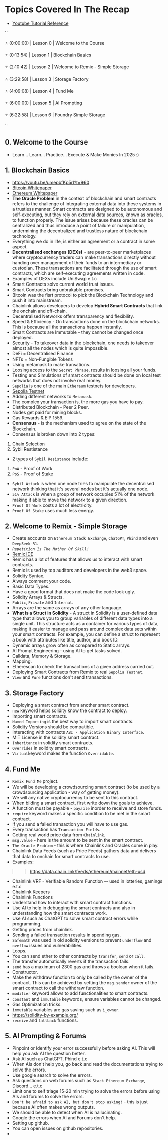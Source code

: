 # Topics Covered In The Recap
- [Youtube Tutorial Reference](https://www.youtube.com/watch?v=umepbfKp5rI)

``

⭐️ (0:00:00) | Lesson 0 | Welcome to the Course

⭐️ (0:13:54) | Lesson 1 | Blockchain Basics

⭐️ (2:10:42) | Lesson 2 | Welcome to Remix - Simple Storage

⭐️ (3:29:58) | Lesson 3 | Storage Factory

⭐️ (4:09:08) | Lesson 4 | Fund Me

⭐️ (6:00:00) | Lesson 5 | AI Prompting

⭐️ (6:22:58) | Lesson 6 | Foundry Simple Storage

``

## 0. Welcome to the Course
- Learn... Learn... Practice... Execute & Make Monies In 2025 :)

## 1. Blockchain Basics
- https://youtu.be/umepbfKp5rI?t=960
- [Bitcoin Whitepaper](https://bitcoin.org/bitcoin.pdf)
- [Ethereum Whitepaper](https://ethereum.org/en/whitepaper/)
- **The Oracle Problem** in the context of blockchain and smart contracts refers to the challenge of integrating external data into these systems in a trustless manner. Smart contracts are designed to be autonomous and self-executing, but they rely on external data sources, known as oracles, to function properly. The issue arises because these oracles can be centralized and thus introduce a point of failure or manipulation, undermining the decentralized and trustless nature of blockchain technology.
- Everything  we do in life, is either an agreement or a contract in some aspect.
- **Decentralised exchanges (DEXs)** - are peer-to-peer marketplaces where cryptocurrency traders can make transactions directly without handing over management of their funds to an intermediary or custodian. These transactions are facilitated through the use of smart contracts, which are self-executing agreements written in code.
- Examples of DEXs include UniSwap e.t.c
- Smart Contracts solve current world trust issues.
- Smart Contracts bring unbrakable promises.
- Bitcoin was the fisrt protocol to pick the Blockchain Technology and push it into mainstream.
- Chainlink allows developers to develop **Hybrid Smart Contracts** that link the onchain and off-chain.
- Decentralised Networks offers transparency and flexibility. 
- Speed & Efficiency - On transactions done on the blockchain networks. This is because all the transactions happen instantly.
- Smart Contracts are Immutable - they cannot be changed once deployed. 
- Security - To takeover data in the blockchain, one needs to takeover almost all the nodes which is quite impossible.
- DeFi = Decentralised Finance
- NFTs = Non-Fungible Tokens
- Using metamask to make transations.
- Loosing access to the `Secret Phrase`, results in loosing all your funds.
- Testing and Simulations of smart contracts should be done on local test networks that does not involve real money.
- `Sepolia` is one of the main `Ethereum` testnets for developers.
- [Sepolia Testnet](https://sepolia.etherscan.io/)
- Adding different networks to `Metamask`.
- The complex your transaction is, the more gas you have to pay.
- Distributed Blockchain - Peer 2 Peer.
- Nodes get paid for mining blocks.
- Gas Rewards & EIP 1559.
- **Consensus** - is the mechanism used to agree on the state of the Blockchain.
-  Consensus is broken down into 2 types:
1. Chain Selection
2. Sybil Restistance

- 2 types of `Sybil Resistance` include:
1. `PoW` - Proof of Work
2. `PoS` - Proof of Stake

- `Sybil Attack` is when one node tries to manipulate the decentralised network thinking that it's several nodes but it's actually one node.
- `51% Attack` is when a group of network occupies 51% of the network making it able to move the network to a given direction.
- `Proof Of Work` costs a lot of electricity.
- `Proof Of Stake` uses much less energy.

## 2. Welcome to Remix - Simple Storage
- Create accounts on `Ethereum Stack Exchange`, `ChatGPT`, `Phind` and even `DeepSeek-R1`.
- *`Repetition Is The Mother Of Skill!`*
- [Remix IDE](https://remix.ethereum.org/)
- Remix has a lot of features that allows us to interact with smart contracts.
- Remix is used by top auditors and developers in the web3 space.
- Solidity Syntax.
- Always comment your code.
- Basic Data Types.
- Have a good format that does not make the code look ugly.
- Solidity Arrays & Structs.
- `Public`, `Private` and `Internal`.
- Arrays are the same as arrays of any other language.
- **What is a Struct in Solidity** - A struct in Solidity is a user-defined data type that allows you to group variables of different data types into a single unit. This structure acts as a container for various types of data, making it easier to manage and pass around complex data sets within your smart contracts. For example, you can define a struct to represent a book with attributes like title, author, and book ID.
- Dynamic arrays grow often as compared to Static arrays.
- AI Prompt Engineering - using AI to get tasks solved.
- Calldata, Memory & Storage.
- Mapping.
- Etherescan to check the transactions of a given address carried out.
- Deploying Smart Contracts from Remix to real `Sepolia Testnet`.
- `View` and `Pure` functions don't send transactions.

## 3. Storage Factory
- Deploying a smart contract from another smart contract.
- `new` keyword helps solidity know the contract to deploy.
- Importing smart contracts.
- `Named Importing` is the best way to import smart contracts.
- Solidity Versions should be compatible.
- Interacting with contracts `ABI - Application Binary Interface`.
- MIT License in the solidity smart contract.
- `Inheritance` in solidity smart contracts.
- `Overrides` in solidity smart contracts.
- `Virtual`keyword makes the function `Overridable`.

## 4. Fund Me
- `Remix Fund Me` project.
- We will be developing a crowdsourcing smart contract (to be used by a crowdsourcing application - way of getting money).
- We will any native cryptocurrency to be sent to this contract.
- When bilding a smart contract, first write down the goals to achieve.
- A function must be payable - `payable` inorder to receive and store funds.
- `require` keyword makes a specific condition to be met in the smart contract.
- If you send a failed transaction you will have to use gas.
- Every transaction has `Transaction Fields`.
- Getting real world price data from `Chainlink`.
- `msg.value` - here is the amount to be sent in the smart contract.
- `The Oracle Problem` - this is where Chainlink and Oracles come in play.
- Chainlink Data Feeds (such as Price Feeds) gathers data and delivers that data to onchain for smart contracts to use.
- Examples: 

>> https://data.chain.link/feeds/ethereum/mainnet/eth-usd

- Chainlink VRF - Verifiable Random Function -- used in lotteries, gamings e.t.c
- Chainlink Keepers
- Chainlink Functions
- Understand how to interact with smart contract functions.
- Use AI to help in debugging the smart contracts and also in understanding how the smart contracts work.
- Use AI such as ChatGPT to solve smart contract errors while programming.
- Getting prices from chainlink.
- Sending a failed transaction results in spending gas.
- `Safemath` was used in old solidity versions to prevent `underflow` and `oveflow` issues and vulnerabilities.
- Loops.
- You can send ether to other contracts by `transfer`, `send` or `call`.
- The transfer automatically reverts if the transaction fails.
- `send` has a maximum of 2300 gas and throws a boolean when it fails.
- Constructor.
- Make the withdraw function to only be called by the owner of the contract. This can be achieved by setting the `msg.sender` owner of the smart contract to call the withdraw function.
- `modifier` keyword allows to add functionalities to smart contracts.
- `constant` and `immutable` keywords, ensure variables cannot be changed.
- Gas Optimization tricks.
- `immutable` variables are gas saving such as `i_owner`.
- https://solidity-by-example.org/
- `receive` and `fallback` functions.

## 5. AI Prompting & Forums
- Pinpoint or Identify your error successfully before asking AI. This will help you ask AI the question better.
- Ask AI such as ChatGPT, Phind e.t.c 
- When AIs don't help you, go back and read the documentations trying to solve the errors.
- Use google search to solve the errors.
- Ask questions on web forums such as `Stack Ethereum Exchange`, Discord... e.t.c
- Limit one to self triage 15-20 min trying to solve the errors before using AIs and forums to solve the errors.
- `Don't be afraid to ask AI, but don't stop asking!` - this is just because AI often makes wrong outputs.
- We should be able to detect when AI is hallucinating.
- Google the errors when AI and Forums don't help.
- Setting up github.
- You can open issues on github repositories.
- 